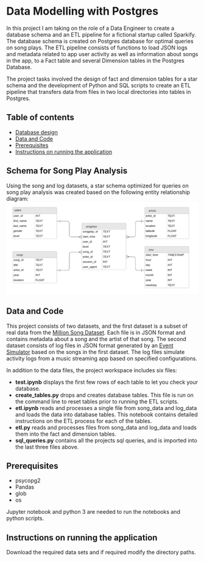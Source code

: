 # Data Modelling with Postgres
> 
In this project I am taking on the role of a Data Engineer to create a database schema and an ETL pipeline for a fictional startup called Sparkify. The database schema is created on Postgres database for optimal queries on song plays. The ETL pipeline consists of functions to load JSON logs and metadata related to app user activity as well as information about songs in the app, to a Fact table and several Dimension tables in the Postgres Database.

The project tasks involved the design of fact and dimension tables for a star schema and the development of Python and SQL scripts to create an ETL pipeline that transfers data from files in two local directories into tables in Postgres.

## Table of contents

* [Database design](#Schema-for-Song-Play-Analysis)
* [Data and Code](#data-and-code)
* [Prerequisites](#prerequisites)
* [Instructions on running the application](#instructions-on-running-the-application)

## Schema for Song Play Analysis
Using the song and log datasets, a star schema optimized for queries on song play analysis was created based on the following entity relationship diagram:
![ERD image](/songplays_erd.png)

## Data and Code
This project consists of two datasets, and the first dataset is a subset of real data from the [Million Song Dataset](https://labrosa.ee.columbia.edu/millionsong/). Each file is in JSON format and contains metadata about a song and the artist of that song. The second dataset consists of log files in JSON format generated by an [Event Simulator](https://github.com/Interana/eventsim) based on the songs in the first dataset. The log files simulate activity logs from a music streaming app based on specified configurations.

In addition to the data files, the project workspace includes six files:
* **test.ipynb** displays the first few rows of each table to let you check your database.
* **create_tables.py** drops and creates database tables. This file is run on the command line to reset tables prior to running the ETL scripts.
* **etl.ipynb** reads and processes a single file from song_data and log_data and loads the data into database tables. This notebook contains detailed instructions on the ETL process for each of the tables.
* **etl.py** reads and processes files from song_data and log_data and loads them into the fact and dimension tables.
* **sql_queries.py** contains all the projects sql queries, and is imported into the last three files above.

## Prerequisites
* psycopg2
* Pandas
* glob
* os

Jupyter notebook and python 3 are needed to run the notebooks and python scripts.

## Instructions on running the application
Download the required data sets and if required modify the directory paths.

